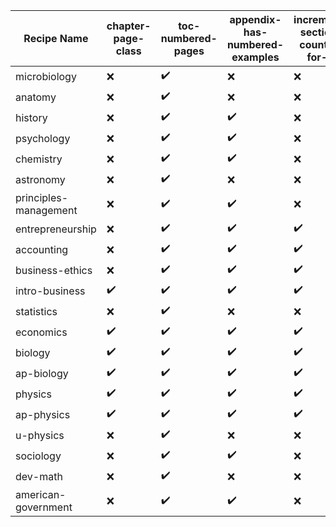 | Recipe Name | chapter-page-class | toc-numbered-pages | appendix-has-numbered-examples | increment-section-counter-for-lo | trash-abstract-in-preface | EOCsection-links |
| --- | --- | --- | --- | --- | --- | --- |
| microbiology | :x: | :heavy_check_mark: | :x: | :x: | :x: | :x: |
| anatomy | :x: | :heavy_check_mark: | :x: | :x: | :heavy_check_mark: | :x: |
| history | :x: | :heavy_check_mark: | :heavy_check_mark: | :x: | :x: | :x: |
| psychology | :x: | :heavy_check_mark: | :heavy_check_mark: | :x: | :x: | :x: |
| chemistry | :x: | :heavy_check_mark: | :heavy_check_mark: | :x: | :x: | :x: |
| astronomy | :x: | :heavy_check_mark: | :x: | :x: | :x: | :x: |
| principles-management | :x: | :heavy_check_mark: | :heavy_check_mark: | :x: | :x: | :x: |
| entrepreneurship | :x: | :heavy_check_mark: | :heavy_check_mark: | :heavy_check_mark: | :heavy_check_mark: | :x: |
| accounting | :x: | :heavy_check_mark: | :heavy_check_mark: | :heavy_check_mark: | :x: | :x: |
| business-ethics | :x: | :heavy_check_mark: | :heavy_check_mark: | :heavy_check_mark: | :heavy_check_mark: | :x: |
| intro-business | :heavy_check_mark: | :heavy_check_mark: | :heavy_check_mark: | :heavy_check_mark: | :heavy_check_mark: | :x: |
| statistics | :x: | :heavy_check_mark: | :x: | :x: | :x: | :x: |
| economics | :heavy_check_mark: | :heavy_check_mark: | :heavy_check_mark: | :heavy_check_mark: | :heavy_check_mark: | :heavy_check_mark: |
| biology | :heavy_check_mark: | :heavy_check_mark: | :heavy_check_mark: | :heavy_check_mark: | :heavy_check_mark: | :heavy_check_mark: |
| ap-biology | :heavy_check_mark: | :heavy_check_mark: | :heavy_check_mark: | :heavy_check_mark: | :heavy_check_mark: | :heavy_check_mark: |
| physics | :heavy_check_mark: | :heavy_check_mark: | :heavy_check_mark: | :heavy_check_mark: | :heavy_check_mark: | :heavy_check_mark: |
| ap-physics | :heavy_check_mark: | :heavy_check_mark: | :heavy_check_mark: | :heavy_check_mark: | :heavy_check_mark: | :heavy_check_mark: |
| u-physics | :x: | :heavy_check_mark: | :x: | :x: | :x: | :x: |
| sociology | :x: | :heavy_check_mark: | :heavy_check_mark: | :x: | :x: | :x: |
| dev-math | :x: | :heavy_check_mark: | :x: | :x: | :x: | :x: |
| american-government | :x: | :heavy_check_mark: | :heavy_check_mark: | :x: | :x: | :x: |
